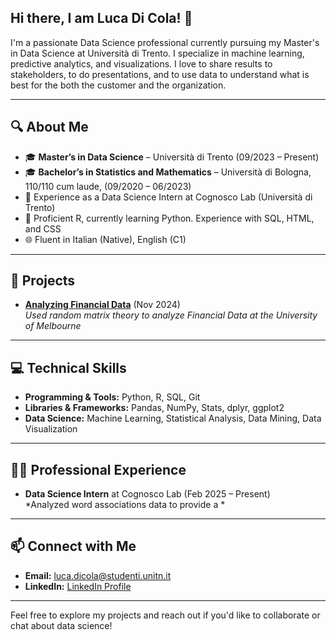 ## Hi there, I am Luca Di Cola! 👋

I'm a passionate Data Science professional currently pursuing my Master's in Data Science at Università di Trento. I specialize in machine learning, predictive analytics, and visualizations. I love to share results to stakeholders, to do presentations, and to use data to understand what is best for the both the customer and the organization.

---

## 🔍 About Me
- 🎓 **Master’s in Data Science** – Università di Trento (09/2023 – Present)  
- 🎓 **Bachelor’s in Statistics and Mathematics** – Università di Bologna, 110/110 cum laude, (09/2020 – 06/2023)  
- 🚀 Experience as a Data Science Intern at Cognosco Lab (Università di Trento) 
- 🔧 Proficient R, currently learning Python. Experience with SQL, HTML, and CSS 
- 🌐 Fluent in Italian (Native), English (C1)

---

## 🚀 Projects
- **[Analyzing Financial Data](https://github.com/Muckthebuck/NoiseResolution-HighDimData)** (Nov 2024)  
  *Used random matrix theory to analyze Financial Data at the University of Melbourne*
  
---

## 💻 Technical Skills
- **Programming & Tools:** Python, R, SQL, Git
- **Libraries & Frameworks:** Pandas, NumPy, Stats, dplyr, ggplot2
- **Data Science:** Machine Learning, Statistical Analysis, Data Mining, Data Visualization

---

## 👨‍💻 Professional Experience

- **Data Science Intern** at Cognosco Lab (Feb 2025 – Present)  
  *Analyzed word associations data to provide a *

---

## 📫 Connect with Me
- **Email:** [luca.dicola@studenti.unitn.it](mailto:luca.dicola@studenti.unitn.it)
- **LinkedIn:** [LinkedIn Profile](https://www.linkedin.com/in/luca-di-cola-7b6133226)

---

Feel free to explore my projects and reach out if you'd like to collaborate or chat about data science!


<!--
**eliusiei/eliusiei** is a ✨ _special_ ✨ repository because its `README.md` (this file) appears on your GitHub profile.

Here are some ideas to get you started:

- 🔭 I’m currently working on ...
- 🌱 I’m currently learning ...
- 👯 I’m looking to collaborate on ...
- 🤔 I’m looking for help with ...
- 💬 Ask me about ...
- 📫 How to reach me: ...
- 😄 Pronouns: ...
- ⚡ Fun fact: ...
-->
